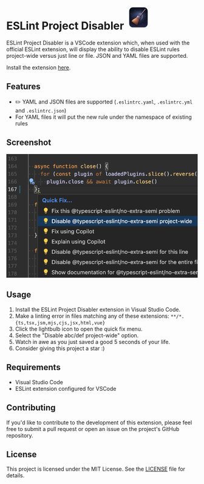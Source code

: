 # ESLint Project Disabler <img src="icon.png" width="64" height="64" alt="Icon">

ESLint Project Disabler is a VSCode extension which, when used with the official ESLint extension, will display the
ability to disable ESLint rules project-wide versus just line or file. JSON and YAML files are supported.

Install the extension [here](https://marketplace.visualstudio.com/items?itemName=larrygadea.eslint-project-disabler).

## Features

- ✏️ YAML and JSON files are supported (`.eslintrc.yaml`, `.eslintrc.yml` and `.eslintrc.json`)
- For YAML files it will put the new rule under the namespace of existing rules

## Screenshot

![Screenshot](screenshot.png)

## Usage

1. Install the ESLint Project Disabler extension in Visual Studio Code.
2. Make a linting error in files matching any of these extensions: `**/*.{ts,tsx,jsm,mjs,cjs,jsx,html,vue}`
3. Click the lightbulb icon to open the quick fix menu.
4. Select the "Disable abc/def project-wide" option.
5. Watch in awe as you just saved a good 5 seconds of your life.
6. Consider giving this project a star :)

## Requirements

- Visual Studio Code
- ESLint extension configured for VSCode

## Contributing

If you'd like to contribute to the development of this extension, please feel free to submit a pull request or open an issue on the project's GitHub repository.

## License

This project is licensed under the MIT License. See the [LICENSE](LICENSE) file for details.
